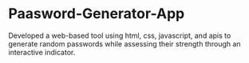 # Paasword-Generator-App  
Developed a web-based tool using html, css, javascript, and apis
to generate random passwords while assessing 
their strength through an interactive indicator.  
